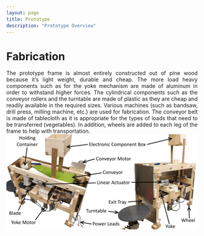 ```yaml
---
layout: page
title: Prototype
description: "Prototype Overview"
---
```


# Fabrication
<div style="text-align: justify">The prototype frame is almost entirely constructed out of pine wood because it’s light weight, durable and cheap. The more load heavy components such as for the yoke mechanism are made of aluminum in order to withstand higher forces. The cylindrical components such as the conveyor rollers and the turntable are made of plastic as they are cheap and readily available in the required sizes. Various machines (such as bandsaw, drill press, milling machine, etc.) are used for fabrication. The conveyor belt is made of tablecloth as it is appropriate for the types of loads that need to be transferred (vegetables). In addition, wheels are added to each leg of the frame to help with transportation.</div>
<div style="text-align:center"><img src="/img/labelview.png"/></div>
